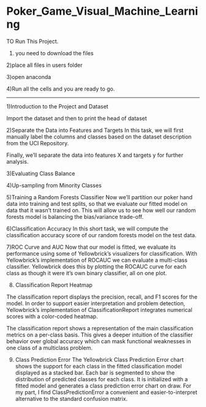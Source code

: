 # Poker_Game_Visual_Machine_Learning

TO Run This Project.

1) you need to download the files

2)place all files in users folder

3)open anaconda

4)Run all the cells and you are ready to go.

------------------------------------------------------------------------------------


1)Introduction to the Project and Dataset

Import the dataset and then
to print the head of dataset

2)Separate the Data into Features and Targets
In this task, we will first manually label the columns and classes based on the dataset description from the UCI Repository.

Finally, we’ll separate the data into features X and targets y for further analysis.


3)Evaluating Class Balance


4)Up-sampling from Minority Classes

5)Training a Random Forests Classifier
Now we’ll partition our poker hand data into training and test splits, 
so that we evaluate our fitted model on data that it wasn’t trained on.
 This will allow us to see how well our random forests model is balancing the bias/variance trade-off.

6)Classification Accuracy
In this short task, we will compute the classification accuracy score of our random forests model on the test data.

7)ROC Curve and AUC
Now that our model is fitted,
 we evaluate its performance using some of Yellowbrick’s 
visualizers for classification. With Yellowbrick’s implementation of ROCAUC we can evaluate a multi-class classifier.
 Yellowbrick does this by plotting the ROCAUC curve for each class as though it were it’s own binary classifier, all on one plot.

8) Classification Report Heatmap

The classification report displays the precision, recall,
 and F1 scores for the model. In order to support easier interpretation and problem detection,
 Yellowbrick’s implementation of ClassificationReport integrates numerical scores with a color-coded heatmap.

The classification report shows a representation of the main classification metrics on a per-class basis. 
This gives a deeper intuition of the classifier behavior over global accuracy which can mask functional weaknesses in one class of a multiclass problem.

9) Class Prediction Error
The Yellowbrick Class Prediction Error chart shows
 the support for each class in the fitted classification model 
displayed as a stacked bar. Each bar is segmented to show the distribution 
of predicted classes for each class. It is initialized with a fitted model and generates a class prediction error chart on draw. For my part, 
I find ClassPredictionError a convenient and easier-to-interpret alternative to the standard confusion matrix.



